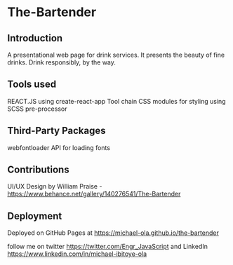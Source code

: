 # The-Bartender

## Introduction

A presentational web page for drink services.
It  presents the beauty of fine drinks. Drink responsibly, by the way.

## Tools used

REACT.JS using create-react-app Tool chain
CSS modules for styling using SCSS pre-processor

## Third-Party Packages
webfontloader API for loading fonts

## Contributions

UI/UX Design by William Praise - https://www.behance.net/gallery/140276541/The-Bartender

## Deployment
Deployed on GitHub Pages at https://michael-ola.github.io/the-bartender

follow me on twitter https://twitter.com/Engr_JavaScript
and LinkedIn https://www.linkedin.com/in/michael-ibitoye-ola

